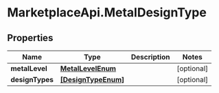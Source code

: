 # MarketplaceApi.MetalDesignType

## Properties
Name | Type | Description | Notes
------------ | ------------- | ------------- | -------------
**metalLevel** | [**MetalLevelEnum**](MetalLevelEnum.md) |  | [optional] 
**designTypes** | [**[DesignTypeEnum]**](DesignTypeEnum.md) |  | [optional] 


